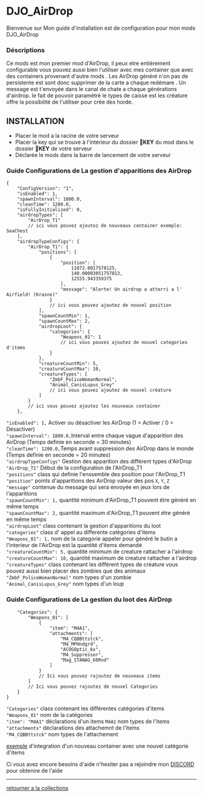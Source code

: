 # DJO_AirDrop
Bienvenue sur Mon guide d'installation est de configuration pour mon mods DJO_AirDrop

### Déscriptions
Ce mods est mon premier mod d'AirDrop, il peux etre entièrement configurable vous pouvez aussi bien l'utiliser avec mes container que avec des containers provenant d'autre mods .
Les AirDrop généré n'on pas de persistente est sont donc supprimer de la carte a chaque redémare .
Un message est t'envoyée dans le canal de chate a chaque générations d'airdrop.
le fait de pouvoir paramètré le types de caisse est les créature offre la possibilité de l'utiliser pour crée des horde.


## INSTALLATION
- Placer le mod a la racine de votre serveur
- Placer la key qui se trouve à l'intérieur du dossier 📂**KEY** du mod dans le dossier 📂**KEY** de votre serveur
- Déclarée le mods dans la barre de lancement de votre serveur

### Guide Configurations de La gestion d'apparitions des **AirDrop**
```
{
    "ConfigVersion": "1",
    "isEnabled": 1,
    "spawnInterval": 1800.0,
    "cleanTime": 1200.0,
    "isFullyInitialized": 0,
    "airdropTypes": [
        "AirDrop_T1"
        // ici vous pouvez ajoutez de nouveaux container exemple: SeaChest
    ],
    "airdropTypeConfigs": {
        "AirDrop_T1": {
            "positions": [
                {
                    "position": [
                        11872.8017578125,
                        140.00003051757813,
                        12555.943359375
                    ],
                    "message": "Alerte! Un airdrop a atterri a l' Airfield! (Krasno)"
                }
                // ici vous pouvez ajoutez de nouvel position
            ],
            "spawnCountMin": 1,
            "spawnCountMax": 2,
            "airdropLoot": {
                "categories": {
                    "Weapons_01": 1
                    // ici vous pouvez ajoutez de nouvel categories d'items
                }
            },
            "creatureCountMin": 5,
            "creatureCountMax": 10,
            "creatureTypes": [
                "ZmbF_PoliceWomanNormal",
                "Animal_CanisLupus_Grey"
                // ici vous pouvez ajoutez de nouvel créature
            ]
        }
        // ici vous pouvez ajoutez les nouveaux container
    },
```
`"isEnabled": 1,` Activer ou désactiver les AirDrop (1 = Activer / 0 = Désactiver)  
`"spawnInterval": 1800.0,`Interval entre chaque vague d'apparition des AirDrop (Temps definie en seconde = 30 minutes)  
`"cleanTime": 1200.0,`Temps avant suppression des AirDrop dans le monde (Temps definie en seconde = 20 minutes)  
`"airdropTypeConfigs"` Gestion des apparition des différent types d'AirDrop  
`"AirDrop_T1"` Début de la configuration de l'AirDrop_T1  
`"positions"` class qui definie l'enssemble des position pour l'AirDrop_T1  
`"position"` points d'apparitions des AirDrop valeur des pos `X`, `Y`, `Z`  
`"message"` contenue du message qui sera envoyée en jeux lors de l'apparitions  
`"spawnCountMin": 1,` quantité minimum d'AirDrop_T1 pouvent étre généré en même temps  
`"spawnCountMax": 2,` quantité maximum d'AirDrop_T1 pouvent étre généré en même temps  
`"airdropLoot"` class contenant la gestion d'apparitions du loot  
`"categories"` class d' appel au differente catégories d'items  
`"Weapons_01": 1,` nom de la categorie appeler pour généré le butin a l'interieur de l'AirDrop est la quantité d'items demandé  
`"creatureCountMin": 5,` quantité minimum de creature rattacher a l'airdrop  
`"creatureCountMax": 10,` quantité maximum de creature rattacher a l'airdrop  
`"creatureTypes"` class contenant les différent types de créature vous pouvez aussi bien placer des zombies que des animaux  
`"ZmbF_PoliceWomanNormal"` nom types d'un zombie  
`"Animal_CanisLupus_Grey"` nom types d'un loup  

### Guide Configurations de La gestion du loot des **AirDrop**
```
    "Categories": {
        "Weapons_01": [
            {
                "item": "M4A1",
                "attachments": [
                    "M4_CQBBttstck",
                    "M4_MPHndgrd",
                    "ACOGOptic_6x",
                    "M4_Suppressor",
                    "Mag_STANAG_60Rnd"
                ]
            }
            // Ici vous pouvez rajoutez de nouveaux items
        ]
        // Ici vous pouvez rajoutez de nouvel Categories
    }
}
```
`"Categories"` class contenant les différentes catégories d'items  
`"Weapons_01"` nom de la catégories   
`"item": "M4A1"` déclarations d'un items `M4A1` nom types de l'items   
`"attachments"`  déclarations des attachemnt de l'items  
`"M4_CQBBttstck"` nom types de l'attachement  


[exemple](https://github.com/Djolehaineux/DJO-mods-collection) d'integration d'un nouveau container avec une nouvel catégorie d'items  

Ci vous avez encore besoins d'aide n'hesiter pas a rejoindre mon [DISCORD](https://discord.gg/UXNKcxApkU) pour obtenire de l'aide

---

[retourner a la collections](https://github.com/Djolehaineux/DJO-mods-collection)
